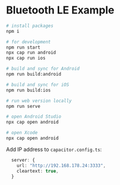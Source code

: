 # Bluetooth LE Example

```bash
# install packages
npm i

# for development
npm run start
npx cap run android
npx cap run ios

# build and sync for Android
npm run build:android

# build and sync for iOS
npm run build:ios

# run web version locally
npm run serve

# open Android Studio
npx cap open android

# open Xcode
npx cap open android
```

Add IP address to `capacitor.config.ts`:

```ts
  server: {
    url: "http://192.168.178.24:3333",
    cleartext: true,
  }
```
